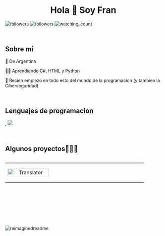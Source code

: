 <h1 align="center">Hola 👋  Soy Fran </h1> 
  <img alt="followers" title="Follow me on Github" src="https://img.shields.io/github/followers/xzonix?color=236ad3&style=for-the-badge&logo=github&label=Follow"/> <img alt="followers" title="Follow me on Twitter" src="https://img.shields.io/twitter/follow/ImOni_Xx?color=55960c&label=Follow&logo=twitter&logoColor=white&style=for-the-badge"/>
  <img src="https://komarev.com/ghpvc/?username=xzonix&color=brightgreen" alt="watching_count" />
  </p>
<br>
<h2>Sobre mi</h2>
<!--Intro start-->

<p align="left">
🧉 De Argentina

👨‍💻 Aprendiendo C#, HTML y Python

🎈 Recien empiezo en todo esto del mundo de la programacion (y tambien la Ciberseguridad)

<!--Intro end-->
  </p>
<br>

<h2 >Lenguajes de programacion</h2>
<!--tech stack icons-->
<p align="left">,
  <a href="https://skillicons.dev">
    <img src="https://skillicons.dev/icons?i=cs,py,css,html,js,github,vscode,ps&perline=12" />
  </a>
</p>
<br>
<!-------------------------->
<div id="proyectos">
<h2 >Algunos proyectos👨🏻‍💻</h2>

<table align="left" >
<tr border="none">
  <td width="25%" align="center">
    <p align="center">
     <a href="https://github.com/xzonix/translator" title="Go to Source">
        <img align="center" width=100% src="[https://github.com/xzonix/translator/archive/refs/heads/main.zip]"   alt="Translator" /></a>
      </p>
    <p align="center">
    </p>       
</td>
<td width="25%" align="center">
    <p align="center">
    </p>       
</td>
    </p>       
</td>

   <td width="25%" align="center">
    <p align="center">
    </p>       
</td>
  
</tr>
</table>
  </div>
<br>
<br><br>
<br>
<br><br><br>
<br><br>
  </p>
</div>
  <br>
<br><br>
<img src="https://myreadme.vercel.app/api/embed/xzonix?panels=userstatistics,toprepositories,toplanguages,commitgraph" alt="reimaginedreadme" />
